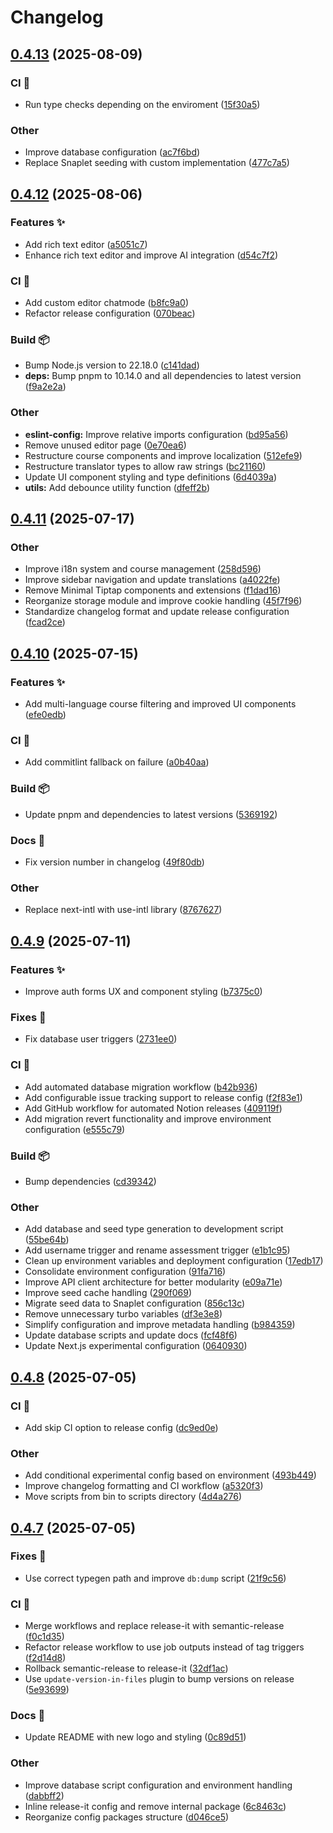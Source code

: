 # Changelog

## [0.4.13](https://github.com/gabrielecanepa/glore/compare/v0.4.12...v0.4.13) (2025-08-09)

### CI 🤖

- Run type checks depending on the enviroment ([15f30a5](https://github.com/gabrielecanepa/glore/commit/15f30a5a6dd24d4a6ba8a04b8843c95d213c7fb8))

### Other

- Improve database configuration ([ac7f6bd](https://github.com/gabrielecanepa/glore/commit/ac7f6bd7be059d220edd43ee2890e6f079727ef5))
- Replace Snaplet seeding with custom implementation ([477c7a5](https://github.com/gabrielecanepa/glore/commit/477c7a5a0863979a528a3461962ad4a275d38dba))

## [0.4.12](https://github.com/gabrielecanepa/glore/compare/v0.4.11...v0.4.12) (2025-08-06)

### Features ✨

- Add rich text editor ([a5051c7](https://github.com/gabrielecanepa/glore/commit/a5051c76ef5e2e45cb34cdc6eae26195530acad3))
- Enhance rich text editor and improve AI integration ([d54c7f2](https://github.com/gabrielecanepa/glore/commit/d54c7f289390b8d156e90f11edc9beed9261ac78))

### CI 🤖

- Add custom editor chatmode ([b8fc9a0](https://github.com/gabrielecanepa/glore/commit/b8fc9a03e3d95f3dd6c31fd764b2d9d8847ad105))
- Refactor release configuration ([070beac](https://github.com/gabrielecanepa/glore/commit/070beac75d3adb4b3b8c13c3d8c381b101d3d650))

### Build 📦

- Bump Node.js version to 22.18.0 ([c141dad](https://github.com/gabrielecanepa/glore/commit/c141dade9d36e0d16c13d063760a9afa72c3680e))
- **deps:** Bump pnpm to 10.14.0 and all dependencies to latest version ([f9a2e2a](https://github.com/gabrielecanepa/glore/commit/f9a2e2a833f66addbab7e72ead58e0f27e4e1b44))

### Other

- **eslint-config:** Improve relative imports configuration ([bd95a56](https://github.com/gabrielecanepa/glore/commit/bd95a56d52a6eddd9549eb1df5ec9395b22090b2))
- Remove unused editor page ([0e70ea6](https://github.com/gabrielecanepa/glore/commit/0e70ea6dd208a214afb91b200b8043e8aecee03b))
- Restructure course components and improve localization ([512efe9](https://github.com/gabrielecanepa/glore/commit/512efe9413a030c3103094165c9cc08299aedcf3))
- Restructure translator types to allow raw strings ([bc21160](https://github.com/gabrielecanepa/glore/commit/bc2116092e89054b6c0b36c3f551d236c2065c36))
- Update UI component styling and type definitions ([6d4039a](https://github.com/gabrielecanepa/glore/commit/6d4039a5e38354d8ce5a9046f484aa31aecc4598))
- **utils:** Add debounce utility function ([dfeff2b](https://github.com/gabrielecanepa/glore/commit/dfeff2b8a430702655b846536b98714fca116592))

## [0.4.11](https://github.com/gabrielecanepa/glore/compare/v0.4.10...v0.4.11) (2025-07-17)

### Other

- Improve i18n system and course management ([258d596](https://github.com/gabrielecanepa/glore/commit/258d5962612711e65b20eb648f2da464a945d08a))
- Improve sidebar navigation and update translations ([a4022fe](https://github.com/gabrielecanepa/glore/commit/a4022fef2c3c692bbf4b959547e4874cc5c3170f))
- Remove Minimal Tiptap components and extensions ([f1dad16](https://github.com/gabrielecanepa/glore/commit/f1dad165523484dee77fed0192fee9715d210c21))
- Reorganize storage module and improve cookie handling ([45f7f96](https://github.com/gabrielecanepa/glore/commit/45f7f965f37f672edcf7abd68d35472c7ead8d0b))
- Standardize changelog format and update release configuration ([fcad2ce](https://github.com/gabrielecanepa/glore/commit/fcad2ce105133971693641dbd31451b4c830dba0))

## [0.4.10](https://github.com/gabrielecanepa/glore/compare/v0.4.9...v0.4.10) (2025-07-15)

### Features ✨

- Add multi-language course filtering and improved UI components ([efe0edb](https://github.com/gabrielecanepa/glore/commit/efe0edb20076b0eedc26ea9adf55e9811951a78a))

### CI 🤖

- Add commitlint fallback on failure ([a0b40aa](https://github.com/gabrielecanepa/glore/commit/a0b40aa23d6f5c9329a89ce2d5aeeb4a70b0616f))

### Build 📦

- Update pnpm and dependencies to latest versions ([5369192](https://github.com/gabrielecanepa/glore/commit/536919276276ed57058856e32dd91a79269eee34))

### Docs 📑

- Fix version number in changelog ([49f80db](https://github.com/gabrielecanepa/glore/commit/49f80db7b839c7b45cc39081fa879f981357f381))

### Other

- Replace next-intl with use-intl library ([8767627](https://github.com/gabrielecanepa/glore/commit/8767627dad4cdb644fd5bf7e0fe209c60d5967c6))

## [0.4.9](https://github.com/gabrielecanepa/glore/compare/v0.4.8...v0.4.9) (2025-07-11)

### Features ✨

- Improve auth forms UX and component styling ([b7375c0](https://github.com/gabrielecanepa/glore/commit/b7375c042f22ecc673003cf11808006a1e2154ee))

### Fixes 🔧

- Fix database user triggers ([2731ee0](https://github.com/gabrielecanepa/glore/commit/2731ee01a2eecb142b313e1034bdea8561a994dd))

### CI 🤖

- Add automated database migration workflow ([b42b936](https://github.com/gabrielecanepa/glore/commit/b42b93643b0fbc1ce400115814725f56bb66ab98))
- Add configurable issue tracking support to release config ([f2f83e1](https://github.com/gabrielecanepa/glore/commit/f2f83e16c086bb50e622ad7407914030e34df741))
- Add GitHub workflow for automated Notion releases ([409119f](https://github.com/gabrielecanepa/glore/commit/409119f5988462e72d4735d284ac79e4a11195c1))
- Add migration revert functionality and improve environment configuration ([e555c79](https://github.com/gabrielecanepa/glore/commit/e555c79416ba243123074ce01ec3f5a5089bb2a8))

### Build 📦

- Bump dependencies ([cd39342](https://github.com/gabrielecanepa/glore/commit/cd39342dabda16c77e78444061de8b836f0e3ddd))

### Other

- Add database and seed type generation to development script ([55be64b](https://github.com/gabrielecanepa/glore/commit/55be64becb8dfe29050957f2ab31a7ef28fce673))
- Add username trigger and rename assessment trigger ([e1b1c95](https://github.com/gabrielecanepa/glore/commit/e1b1c95860f0a919f3eab6f04f2ae4b311a3823e))
- Clean up environment variables and deployment configuration ([17edb17](https://github.com/gabrielecanepa/glore/commit/17edb174332863b3c25294a3bc19d7c0af2ee9c1))
- Consolidate environment configuration ([91fa716](https://github.com/gabrielecanepa/glore/commit/91fa716f092da2f8096e3d42c6be5d2105dbee09))
- Improve API client architecture for better modularity ([e09a71e](https://github.com/gabrielecanepa/glore/commit/e09a71e7a6b4f134f47e7daae113ac8cbf1c382b))
- Improve seed cache handling ([290f069](https://github.com/gabrielecanepa/glore/commit/290f06940eee4332706fd5ee025a2084d0f6fa91))
- Migrate seed data to Snaplet configuration ([856c13c](https://github.com/gabrielecanepa/glore/commit/856c13c88e79e94cfba64975c6e9072f97743136))
- Remove unnecessary turbo variables ([df3e3e8](https://github.com/gabrielecanepa/glore/commit/df3e3e8efcfcb1456296c829de8bf8b052982897))
- Simplify configuration and improve metadata handling ([b984359](https://github.com/gabrielecanepa/glore/commit/b984359458ef6e2755750c6e11344682792d8f68))
- Update database scripts and update docs ([fcf48f6](https://github.com/gabrielecanepa/glore/commit/fcf48f638faf8b58665c171bf4899d6b9b06e351))
- Update Next.js experimental configuration ([0640930](https://github.com/gabrielecanepa/glore/commit/0640930bb1b0573ada69281b018e52fd9616fc56))

## [0.4.8](https://github.com/gabrielecanepa/glore/compare/v0.4.7...v0.4.8) (2025-07-05)

### CI 🤖

- Add skip CI option to release config ([dc9ed0e](https://github.com/gabrielecanepa/glore/commit/dc9ed0e0cbbcd8306f7f83b93d7c47c3aa40dbf7))

### Other

- Add conditional experimental config based on environment ([493b449](https://github.com/gabrielecanepa/glore/commit/493b44926e00a9f8d519093da1de0e5a632df2f7))
- Improve changelog formatting and CI workflow ([a5320f3](https://github.com/gabrielecanepa/glore/commit/a5320f32769e01fa2e14eb5b06285fd3866f7c10))
- Move scripts from bin to scripts directory ([4d4a276](https://github.com/gabrielecanepa/glore/commit/4d4a2766acce4cf5f66fedcc03880e697c37c46c))

## [0.4.7](https://github.com/gabrielecanepa/glore/compare/v0.4.6...v0.4.7) (2025-07-05)

### Fixes 🔧

- Use correct typegen path and improve `db:dump` script ([21f9c56](https://github.com/gabrielecanepa/glore/commit/21f9c5619b9a42a92fd14f0af35cd3df9e8520b2))

### CI 🤖

- Merge workflows and replace release-it with semantic-release ([f0c1d35](https://github.com/gabrielecanepa/glore/commit/f0c1d35f89d8fed01ea02a6e3fddde494fab1eab))
- Refactor release workflow to use job outputs instead of tag triggers ([f2d14d8](https://github.com/gabrielecanepa/glore/commit/f2d14d855df01cb4df74da9e9f5ddf20123dfca1))
- Rollback semantic-release to release-it ([32df1ac](https://github.com/gabrielecanepa/glore/commit/32df1ac746a043654ae3081002b6c4736a409ef0))
- Use `update-version-in-files` plugin to bump versions on release ([5e93699](https://github.com/gabrielecanepa/glore/commit/5e93699c34761add99a06e501c0e4d40c7d56f00))

### Docs 📑

- Update README with new logo and styling ([0c89d51](https://github.com/gabrielecanepa/glore/commit/0c89d51dd95eeed9203b0028e36eb4a8d0e839a2))

### Other

- Improve database script configuration and environment handling ([dabbff2](https://github.com/gabrielecanepa/glore/commit/dabbff295ffe085055c4671eedf12784eb9acefc))
- Inline release-it config and remove internal package ([6c8463c](https://github.com/gabrielecanepa/glore/commit/6c8463c8fff1183cd39c4d4333a94457380e437d))
- Reorganize config packages structure ([d046ce5](https://github.com/gabrielecanepa/glore/commit/d046ce55101812bf77af61e136910c74b24fb02a))

